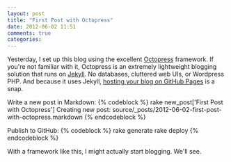 ```yaml
---
layout: post
title: "First Post with Octopress"
date: 2012-06-02 11:51
comments: true
categories: 
---
```


Yesterday, I set up this blog using the excellent [Octopress](http://octopress.org/) framework. If you're not familiar with it, Octopress is an extremely lightweight blogging solution that runs on [Jekyll](http://jekyllrb.com/). No databases, cluttered web UIs, or Wordpress PHP. And because it uses Jekyll, [hosting your blog on GitHub Pages](http://octopress.org/docs/deploying/) is a snap.

Write a new post in Markdown:
{% codeblock %}
rake new_post['First Post with Octopress']
Creating new post: source/_posts/2012-06-02-first-post-with-octopress.markdown
{% endcodeblock %}

Publish to GitHub:
{% codeblock %}
rake generate
rake deploy
{% endcodeblock %}

With a framework like this, I might actually start blogging. We'll see.
